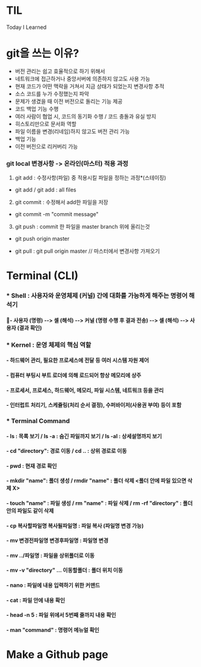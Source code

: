 # TIL
Today I Learned

# git을 쓰는 이유?

* 버전 관리는 쉽고 효율적으로 하기 위해서
* 네트워크에 접근하거나 중앙서버에 의존하지 않고도 사용 가능
* 현재 코드가 어떤 맥락을 거쳐서 지금 상태가 되었는지 변경사항 추적
* 소스 코드를 누가 수정했는지 파악
* 문제가 생겼을 때 이전 버전으로 돌리는 기능 제공
* 코드 백업 기능 수행
* 여러 사람이 협업 시, 코드의 동기화 수행 / 코드 충돌과 유실 방지
* 히스토리만으로 문서화 역할
* 파일 이름을 변경(리네임)하지 않고도 버전 관리 가능
* 백업 기능
* 이전 버전으로 리커버리 가능

### git local 변경사항 -> 온라인(마스터) 적용 과정
1. git add : 수정사항(파일) 중 적용시킬 파일을 정하는 과정*(스테이징)
  * git add <filename> / git add : all files

2. git commit : 수정해서  add한 파일을 저장
  * git commit -m "commit message"

3. git push : commit 한 파일을 master branch 위에 올리는것
  * git push origin master
  
* git pull : git pull origin master // 마스터에서 변경사항 가져오기

# Terminal (CLI)

### * Shell : 사용자와 운영체제 (커널) 간에 대화를 가능하게 해주는 명령어 해석기

#### - 사용자 (명령) --> 셀 (해석) --> 커널 (명령 수행 후 결과 전송) --> 셀 (해석) --> 사용자 (결과 확인)

### * Kernel : 운영 체제의 핵심 역할

#### - 하드웨어 관리, 필요한 프로세스에 전달 등 여러 시스템 자원 제어

#### - 컴퓨터 부팅시 부트 로더에 의해 로드되어 항상 메모리에 상주

#### - 프로세서, 프로세스, 하드웨어, 메모리, 파일 시스템, 네트워크 등을 관리

#### - 인터럽트 처리기, 스케쥴링(처리 순서 결정), 수퍼바이저(사용권 부여) 등이 포함



### * Terminal Command

#### - ls : 목록 보기 / ls -a : 숨긴 파일까지 보기 / ls -al : 상세설명까지 보기 

#### - cd "directory": 경로 이동 / cd .. : 상위 경로로 이동

#### - pwd : 현재 경로 확인

#### - mkdir "name": 폴더 생성 / rmdir "name" : 폴더 삭제 <폴더 안에 파일 있으면 삭제 X>

#### - touch "name" : 파일 생성 / rm "name" : 파일 삭제 / rm -rf "directory" : 폴더 안의 파일도 같이 삭제

#### - cp 복사할파일명 복사될파일명 : 파일 복사 (파일명 변경 가능)

#### - mv 변경전파일명 변경후파일명 : 파일명 변경

#### - mv ../파일명 : 파일을 상위폴더로 이동

#### - mv -v "directory" ... 이동할폴더 : 폴더 위치 이동

#### - nano : 파일에 내용 입력하기 위한 커맨드

#### - cat : 파일 안에 내용 확인

#### - head -n 5 : 파일 위에서 5번째 줄까지 내용 확인

#### - man "command" : 명령어 메뉴얼 확인

# Make a Github page

